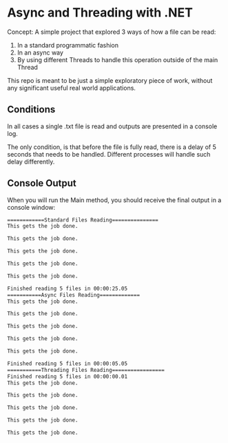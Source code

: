 ﻿# Async and Threading with .NET

Concept: A simple project that explored 3 ways of how a file can be read:
1. In a standard programmatic fashion
2. In an async way
3. By using different Threads to handle this operation outside of the main Thread

This repo is meant to be just a simple exploratory piece of work, without any significant useful real world applications.

## Conditions

In all cases a single .txt file is read and outputs are presented in a console log.

The only condition, is that before the file is fully read, there is a delay of 5 seconds that needs to be handled.
Different processes will handle such delay differently.

## Console Output

When you will run the Main method, you should receive the final output in a console window:

```txt
============Standard Files Reading===============
This gets the job done.

This gets the job done.

This gets the job done.

This gets the job done.

This gets the job done.

Finished reading 5 files in 00:00:25.05
===========Async Files Reading=============
This gets the job done.

This gets the job done.

This gets the job done.

This gets the job done.

This gets the job done.

Finished reading 5 files in 00:00:05.05
===========Threading Files Reading=================
Finished reading 5 files in 00:00:00.01
This gets the job done.

This gets the job done.

This gets the job done.

This gets the job done.

This gets the job done.
```